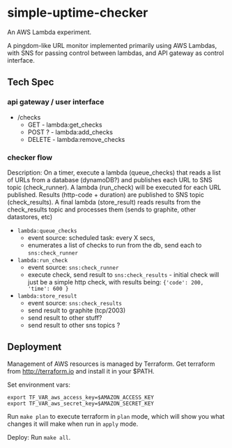 simple-uptime-checker
=====================

An AWS Lambda experiment.

A pingdom-like URL monitor implemented primarily using AWS Lambdas, with SNS for passing
control between lambdas, and API gateway as control interface.

Tech Spec
---------

### api gateway / user interface

- /checks
    - GET - lambda:get_checks
    - POST ? - lambda:add_checks
    - DELETE - lambda:remove_checks

### checker flow

Description: On a timer, execute a lambda (queue_checks) that reads a list of URLs
from a database (dynamoDB?) and publishes each URL to SNS topic (check_runner). A lambda
(run_check) will be executed for each URL published. Results (http-code + duration) are
published to SNS topic (check_results). A final lambda (store_result) reads results
from the check_results topic and processes them (sends to graphite, other datastores, etc)

- `lambda:queue_checks`
    - event source:  scheduled task: every X secs,
    - enumerates a list of checks to run from the db, send each to `sns:check_runner`
- `lambda:run_check`
    - event source: `sns:check_runner`
    - execute check, send result to `sns:check_results`
            - initial check will just be a simple http check, with results being: ``{'code': 200, 'time': 600 }``
- `lambda:store_result`
    - event source: `sns:check_results`
    - send result to graphite (tcp/2003)
    - send result to other stuff?
    - send result to other sns topics ?

Deployment
----------

Management of AWS resources is managed by Terraform. Get terraform from http://terraform.io and install it in
your $PATH.

Set environment vars:

    export TF_VAR_aws_access_key=$AMAZON_ACCESS_KEY
    export TF_VAR_aws_secret_key=$AMAZON_SECRET_KEY

Run `make plan` to execute terraform in `plan` mode, which will show you what changes it will make
when run in `apply` mode.

Deploy: Run `make all`.

